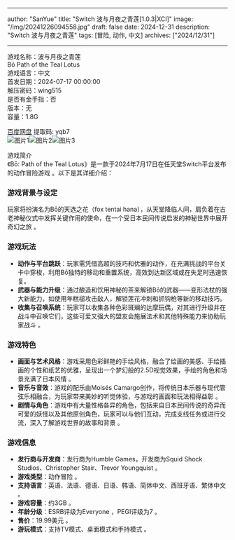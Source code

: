 
---
author: "SanYue"
title: "Switch 波与月夜之青莲[1.0.3|XCI]"
image: "/img/20241226094558.jpg"
draft: false
date: 2024-12-31
description: "Switch 波与月夜之青莲"
tags: [冒险, 动作, 中文]
archives: ["2024/12/31"]

---

游戏名称：波与月夜之青莲   
Bō Path of the Teal Lotus    
游戏语言：中文  
首发日期：2024-07-17 00:00:00  
解压密码：wing515  
是否有金手指：否  
版本：无   
容量：1.8G

[百度网盘](https://pan.baidu.com/s/1pPVGqvZbzhRl7256hNZF9g) 提取码: yqb7  
![图片1](/img/61de24.jpg)![图片2](/img/578cac.jpg)![图片3](/img/41e943.jpg)  

游戏简介  
《Bō: Path of the Teal Lotus》是一款于2024年7月17日在任天堂Switch平台发布的动作冒险游戏 。以下是其详细介绍：

### 游戏背景与设定
玩家将扮演名为Bō的天选之花（fox tentai hana），从天堂降临人间，肩负着在古老神秘仪式中发挥关键作用的使命，在一个受日本民间传说启发的神秘世界中展开奇幻之旅 。

### 游戏玩法
- **动作与平台跳跃**：玩家需凭借高超的技巧和优雅的动作，在充满挑战的平台关卡中穿梭，利用Bō独特的移动和重置系统，高效到达新区域或在失足时迅速恢复。
- **武器与能力升级**：通过酿造和饮用神秘的茶来解锁Bō的武器——变形法杖的强大新能力，如使用年糕槌攻击敌人，解锁莲花冲刺和抓钩枪等新的移动技巧。
- **收集与召唤系统**：玩家可以收集各种色彩斑斓的达摩玩偶，对其进行升级并在战斗中召唤它们，这些可爱又强大的盟友会施展法术和其他特殊能力来协助玩家战斗 。

### 游戏特色
- **画面与艺术风格**：游戏采用色彩鲜艳的手绘风格，融合了绘画的美感、手绘插画的个性和纸艺的优雅，呈现出一个梦幻般的2.5D视觉效果，手绘的角色和场景充满了日本风情 。
- **音乐与音效**：游戏的配乐由Moisés Camargo创作，将传统日本乐器与现代管弦乐相融合，为玩家带来美妙的听觉体验，与游戏的画面和玩法相得益彰 。
- **剧情与角色**：游戏中有大量性格各异的角色，包括来自日本民间传说的奇异而可爱的妖怪以及其他原创角色，玩家可以与他们互动，完成支线任务或进行交流，深入了解游戏世界的故事和背景 。

### 游戏信息
- **发行商与开发商**：发行商为Humble Games，开发商为Squid Shock Studios、Christopher Stair、Trevor Youngquist 。
- **游戏类型**：动作冒险 。
- **支持语言**：英语、法语、德语、日语、韩语、简体中文、西班牙语、繁体中文 。
- **游戏容量**：约3GB 。
- **年龄分级**：ESRB评级为Everyone ，PEGI评级为7 。
- **售价**：19.99美元 。
- **游玩模式**：支持TV模式、桌面模式和手持模式 。
